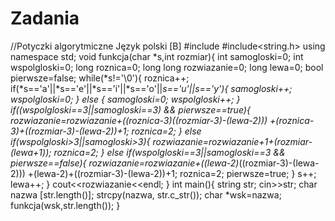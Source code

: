 # Zadania
//Potyczki algorytmiczne Język polski [B]
#include <iostream>
#include<string.h>
using namespace std;
void funkcja(char *s,int rozmiar){
    int samogloski=0;
    int wspolgloski=0;
    long roznica=0;
    long long rozwiazanie=0;
    long lewa=0;
    bool pierwsze=false;
    while(*s!='\0'){
    roznica++;
    if(*s=='a'||*s=='e'||*s=='i'||*s=='o'||*s=='u'||*s=='y'){
        samogloski++;
        wspolgloski=0;
    }
    else {
        samogloski=0;
        wspolgloski++;
    }
    if((wspolgloski==3||samogloski==3) && pierwsze==true){
        rozwiazanie=rozwiazanie+((roznica-3)*((rozmiar-3)-(lewa-2)))
   +(roznica-3)+((rozmiar-3)-(lewa-2))+1;
        roznica=2;
    }
    else if(wspolgloski>3||samogloski>3){
        rozwiazanie=rozwiazanie+1+(rozmiar-(lewa+1));
        roznica=2;
    }
    else if(wspolgloski==3||samogloski==3 && pierwsze==false){
        rozwiazanie=rozwiazanie+((lewa-2)*((rozmiar-3)-(lewa-2)))
    +(lewa-2)+((rozmiar-3)-(lewa-2))+1;
        roznica=2;
        pierwsze=true;
    }
    s++;
    lewa++;
    }
    cout<<rozwiazanie<<endl;
}
int main(){
string str;
cin>>str;
char nazwa [str.length()];
strcpy(nazwa, str.c_str());
char *wsk=nazwa;
funkcja(wsk,str.length());
}
